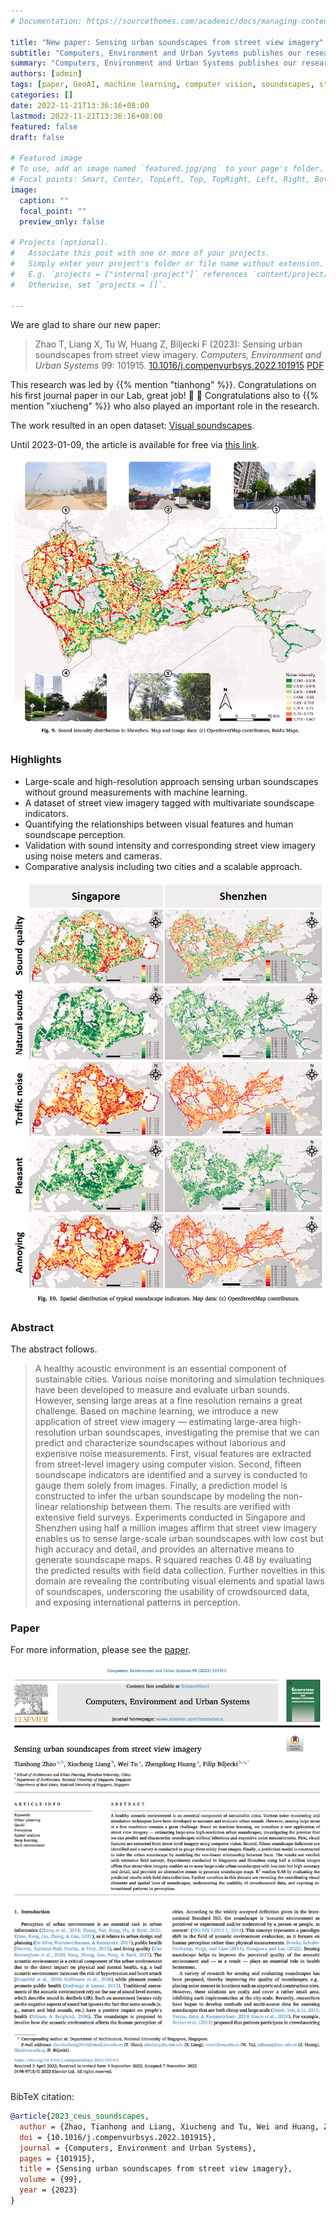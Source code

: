 ```yaml
---
# Documentation: https://sourcethemes.com/academic/docs/managing-content/

title: "New paper: Sensing urban soundscapes from street view imagery"
subtitle: "Computers, Environment and Urban Systems publishes our research on developing a new use case of street view imagery."
summary: "Computers, Environment and Urban Systems publishes our research on developing a new use case of street view imagery."
authors: [admin]
tags: [paper, GeoAI, machine learning, computer vision, soundscapes, street-level imagery]
categories: []
date: 2022-11-21T13:36:16+08:00
lastmod: 2022-11-21T13:36:16+08:00
featured: false
draft: false

# Featured image
# To use, add an image named `featured.jpg/png` to your page's folder.
# Focal points: Smart, Center, TopLeft, Top, TopRight, Left, Right, BottomLeft, Bottom, BottomRight.
image:
  caption: ""
  focal_point: ""
  preview_only: false

# Projects (optional).
#   Associate this post with one or more of your projects.
#   Simply enter your project's folder or file name without extension.
#   E.g. `projects = ["internal-project"]` references `content/project/deep-learning/index.md`.
#   Otherwise, set `projects = []`.

---
```


We are glad to share our new paper:

> Zhao T, Liang X, Tu W, Huang Z, Biljecki F (2023): Sensing urban soundscapes from street view imagery. _Computers, Environment and Urban Systems_ 99: 101915. [<i class="ai ai-doi-square ai"></i> 10.1016/j.compenvurbsys.2022.101915](https://doi.org/10.1016/j.compenvurbsys.2022.101915) [<i class="far fa-file-pdf"></i> PDF](/publication/2023-ceus-soundscapes/2023-ceus-soundscapes.pdf)</i>

This research was led by {{% mention "tianhong" %}}.
Congratulations on his first journal paper in our Lab, great job! :raised_hands: :clap:
Congratulations also to {{% mention "xiucheng" %}} who also played an important role in the research.

The work resulted in an open dataset: [Visual soundscapes](https://github.com/ualsg/Visual-soundscapes).

Until 2023-01-09, the article is available for free via [this link](https://authors.elsevier.com/a/1g6y8jFQguwgw).

![](1.png)

### Highlights

+ Large-scale and high-resolution approach sensing urban soundscapes without ground measurements with machine learning.
+ A dataset of street view imagery tagged with multivariate soundscape indicators.
+ Quantifying the relationships between visual features and human soundscape perception.
+ Validation with sound intensity and corresponding street view imagery using noise meters and cameras.
+ Comparative analysis including two cities and a scalable approach.

![](2.png)

### Abstract

The abstract follows.

> A healthy acoustic environment is an essential component of sustainable cities. Various noise monitoring and simulation techniques have been developed to measure and evaluate urban sounds. However, sensing large areas at a fine resolution remains a great challenge. Based on machine learning, we introduce a new application of street view imagery — estimating large-area high-resolution urban soundscapes, investigating the premise that we can predict and characterize soundscapes without laborious and expensive noise measurements. First, visual features are extracted from street-level imagery using computer vision. Second, fifteen soundscape indicators are identified and a survey is conducted to gauge them solely from images. Finally, a prediction model is constructed to infer the urban soundscape by modeling the non-linear relationship between them. The results are verified with extensive field surveys. Experiments conducted in Singapore and Shenzhen using half a million images affirm that street view imagery enables us to sense large-scale urban soundscapes with low cost but high accuracy and detail, and provides an alternative means to generate soundscape maps. R squared reaches 0.48 by evaluating the predicted results with field data collection. Further novelties in this domain are revealing the contributing visual elements and spatial laws of soundscapes, underscoring the usability of crowdsourced data, and exposing international patterns in perception.

### Paper 

For more information, please see the [paper](/publication/2023-ceus-soundscapes/).

[![](page-one.png)](/publication/2023-ceus-soundscapes/)

BibTeX citation:
```bibtex
@article{2023_ceus_soundscapes,
  author = {Zhao, Tianhong and Liang, Xiucheng and Tu, Wei and Huang, Zhengdong and Biljecki, Filip},
  doi = {10.1016/j.compenvurbsys.2022.101915},
  journal = {Computers, Environment and Urban Systems},
  pages = {101915},
  title = {Sensing urban soundscapes from street view imagery},
  volume = {99},
  year = {2023}
}
```
